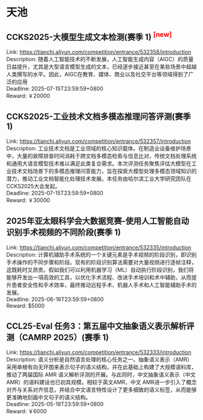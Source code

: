 # 天池



## CCKS2025-大模型生成文本检测(赛季 1) <sup style="color:red">[new]<sup>  

Link: https://tianchi.aliyun.com/competition/entrance/532358/introduction  
Description: 随着人工智能技术的不断发展，人工智能生成内容（AIGC）的质量日益提升，尤其是大型语言模型生成的文本，已经逐步接近甚至在某些场景中超越人类撰写的水平。因此，AIGC在教育、媒体、商业以及社交平台等领域得到了广泛的应用  
Deadline: 2025-07-15T23:59:59+0800  
Reward: ￥20000  


## CCKS2025-工业技术文档多模态推理问答评测(赛季 1)

Link: https://tianchi.aliyun.com/competition/entrance/532357/introduction  
Description: 工业技术文档是工业领域的核心知识载体。在制造业设备维护场景中，大量的故障排查时间消耗于跨文档多模态检索与信息比对，传统文档处理系统和通用大语言模型技术难以满足此类复合需求。本次评测任务聚焦评估大模型在工业技术文档场景下的多模态推理问答能力，旨在探索大模型处理多模态领域知识的潜力，推动工业文档智能化处理技术发展。本任务由哈尔滨工业大学研究团队在CCKS2025大会发起。  
Deadline: 2025-07-15T23:59:59+0800  
Reward: ￥30000  


## 2025年亚太眼科学会大数据竞赛-使用人工智能自动识别手术视频的不同阶段(赛季 1)

Link: https://tianchi.aliyun.com/competition/entrance/532335/introduction  
Description: 计算机辅助手术系统的一个关键元素是手术视频的阶段识别，即识别手术操作的不同步骤和阶段。现有的阶段识别算法需要对大量视频进行逐帧注释，这既耗时又昂贵。假如我们可以利用机器学习（ML）自动执行阶段识别，我们将能够开发出一項高效的工具，以优化手术流程、改进手术培训和术中辅助，从而提升患者安全性和手术效率，最终推动远程手术、机器人手术和人工智能辅助手术的发展。  
Deadline: 2025-06-16T23:59:59+0800  
Reward: $5000  


## CCL25-Eval 任务3：第五届中文抽象语义表示解析评测（CAMRP 2025）(赛季 1)

Link: https://tianchi.aliyun.com/competition/entrance/532333/introduction  
Description: 语义分析是自然语言处理的核心任务之一。抽象语义表示（AMR）采用单根有向无环图来表示句子的语义结构，并在此基础上构建了大规模语料库，推动了两届国际 AMR 语义解析评测的开展。与此同时，中文抽象语义表示（中文AMR）的语料建设也已初具规模。相较于英文AMR，中文 AMR进一步引入了概念对齐与关系对齐信息，并结合中文语言特性设计了更多细致的语义标签，从而能够更准确地刻画中文句子的语义结构。  
Deadline: 2025-05-18T23:59:59+0800  
Reward: ￥6000  


